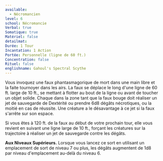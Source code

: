 ```yaml
---
available:
  - Nécromancien
level: 6
school: Nécromancie
Verbal: true
Somatique: true
Matériel: false
detailmat: 
Durée: 1 Tour
Incantation: 1 Action
Portée: Personnelle (ligne de 60 ft.)
Concentration: false
Rituel: false
englishname: Gahoul's Spectral Scythe
---
```

Vous invoquez une faux phantasmagorique de mort dans une main libre et la faite tournoyer dans les airs. La faux se déplace le long d'une ligne de 60 ft. large de 10 ft., se mettant à flotter au bout de la ligne ou avant de toucher un objet solide. Chaque dans la zone tant que la faux bouge doit réaliser un jet de sauvegarde de Dextérité ou prendre 6d8 dégâts nécrotiques, ou la moitié en cas de réussite. Une créature a le désavantage à ce jet si la faux s'arrête sur son espace.

Si vous êtes à 120 ft. de la faux au début de votre prochain tour, elle vous revient en suivant une ligne large de 10 ft., forçant les créatures sur la trajectoire à réaliser un jet de sauvegarde contre les dégâts.

__Aux Niveaux Supérieurs.__ Lorsque vous lancez ce sort en utilisant un emplacement de sort de niveau 7 ou plus, les dégâts augmentent de 1d8 par niveau d'emplacement au-delà du niveau 6.
